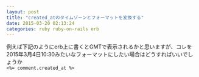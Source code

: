 ```yaml
---
layout: post
title: "created_atのタイムゾーンとフォーマットを変換する"
date: 2015-03-20 02:13:24
categories: ruby ruby-on-rails erb
---
```

<p>例えば下記のようにerb上に書くとGMTで表示されるかと思いますが、コレを2015年3月4日10:30みたいなフォーマットにしたい場合はどうすればいいでしょうか<br>
<code>&lt;%= comment.created_at %&gt;</code></p>
